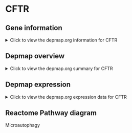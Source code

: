 <h1>CFTR</h1>

<h2>Gene information</h2>
<details>
  <summary>Click to view the depmap.org information for CFTR</summary>
  <iframe src="https://depmap.org/portal/gene/CFTR?tab=about" style="border:none;width:100%;height:800px"></iframe>
</details>

<h2>Depmap overview</h2>
<details>
  <summary>Click to view the depmap.org summary for CFTR</summary>
  <iframe src="https://depmap.org/portal/gene/CFTR?tab=overview" style="border:none;width:100%;height:800px"></iframe>
</details>

<h2>Depmap expression</h2>
<details>
  <summary>Click to view the depmap.org expression data for CFTR</summary>
  <iframe src="https://depmap.org/portal/gene/CFTR?tab=characterization" style="border:none;width:100%;height:800px"></iframe>
</details>



<h2>Reactome Pathway diagram</h2>
Microautophagy
<div id="diagramHolder"></div>

<script>
    //Creating the Reactome Diagram widget
    //Take into account a proxy needs to be set up in your server side pointing to www.reactome.org
    function onReactomeDiagramReady(){  //This function is automatically called when the widget code is ready to be used
        var diagram = Reactome.Diagram.create({
            "placeHolder" : "diagramHolder",
            "width" : 900,
            "height" : 500
        });

        //Initialising it to the "Hemostasis" pathway
        diagram.loadDiagram("R-HSA-9615710");

        //Adding different listeners

        diagram.onDiagramLoaded(function (loaded) {
            console.info("Loaded ", loaded);
            diagram.flagItems("BAD");
	    diagram.flagItems("Q92934");
            if (loaded == "R-HSA-9615710") diagram.selectItem("R-HSA-9615710");
        });

     }
</script>



